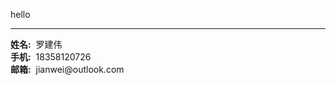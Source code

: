 hello


---
<div>
<p>
<b>姓名:</b>&nbsp;&nbsp;罗建伟<br/>
<b>手机:</b>&nbsp;&nbsp;18358120726<br/>
<b>邮箱:</b>&nbsp;&nbsp;jianwei@outlook.com
</p>
</div>

   
   
